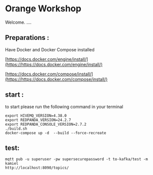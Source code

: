 # Orange Workshop

Welcome. ....


## Preparations :

Have Docker and Docker Compose installed

[https://docs.docker.com/engine/install/](https://https://docs.docker.com/engine/install/)

[https://docs.docker.com/compose/install/](https://https://docs.docker.com/compose/install/)



## start :

to start please run the following command in your terminal

```
export HIVEMQ_VERSION=4.38.0
export REDPANDA_VERSION=24.2.7
export REDPANDA_CONSOLE_VERSION=2.7.2
./build.sh
docker-compose up -d  --build --force-recreate
```

## test:

```
mqtt pub -u superuser -pw supersecurepassword -t to-kafka/test -m kamiel
http://localhost:8090/topics/
```
